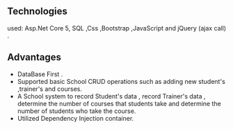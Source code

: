 ## Technologies
 used: Asp.Net Core 5, SQL ,Css ,Bootstrap ,JavaScript and jQuery (ajax call) .

 ## Advantages
 -  DataBase First .
 -  Supported basic School CRUD operations such as adding new student's ,trainer's and courses.
 -  A School system to record Student's data , record Trainer's data , determine the number of courses
that students take and determine the number of students who take the course.
- Utilized Dependency Injection container.
